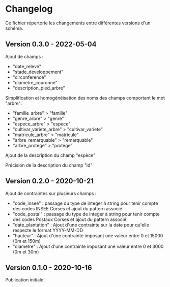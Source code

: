 <MenuSchema />

# Changelog

Ce fichier répertorie les changements entre différentes versions d'un schéma.


## Version 0.3.0 - 2022-05-04

Ajout de champs : 
- "date_releve"
- "stade_developpement"
- "circonference"
- "diametre_couronne"
- "description_pied_arbre"

Simplification et homogénéisation des noms des champs comportant le mot "arbre":
- "famille_arbre" > "famille"
- "genre_arbre" > "genre"
- "espece_arbre" > "espece"
- "cultivar_variete_arbre" > "cultivar_variete"
- "matricule_arbre" > "matricule"
- "arbre_remarquable" > "remarquable"
- "arbre_protege" > "protege"

Ajout de la description du champ "espèce"

Précision de la description du champ "id"

## Version 0.2.0 - 2020-10-21

Ajout de contraintes sur plusieurs champs : 
- "code_insee" : passage du type de integer à string pour tenir compte des codes INSEE Corses et ajout du pattern associé
- "code_postal" : passage du type de integer à string pour tenir compte des codes Postaux Corses et ajout du pattern associé
- "date_plantation" : Ajout d'une contrainte sur la date pour qu'elle respecte le format YYYY-MM-DD
- "hauteur" : Ajout d'une contrainte imposant une valeur entre 0 et 15000 (0m et 150m)
- "diametre" : Ajout d'une contrainte imposant une valeur entre 0 et 3000 (0m et 30m)

## Version 0.1.0 - 2020-10-16

Publication initiale.